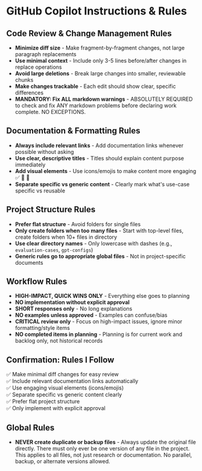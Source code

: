 # GitHub Copilot Instructions & Rules

## Code Review & Change Management Rules

- **Minimize diff size** - Make fragment-by-fragment changes, not large paragraph replacements
- **Use minimal context** - Include only 3-5 lines before/after changes in replace operations
- **Avoid large deletions** - Break large changes into smaller, reviewable chunks
- **Make changes trackable** - Each edit should show clear, specific differences
- **MANDATORY: Fix ALL markdown warnings** - ABSOLUTELY REQUIRED to check and fix ANY markdown problems before declaring work complete. NO EXCEPTIONS.

## Documentation & Formatting Rules

- **Always include relevant links** - Add documentation links whenever possible without asking
- **Use clear, descriptive titles** - Titles should explain content purpose immediately
- **Add visual elements** - Use icons/emojis to make content more engaging ✅ 🔧 📝
- **Separate specific vs generic content** - Clearly mark what's use-case specific vs reusable

## Project Structure Rules

- **Prefer flat structure** - Avoid folders for single files
- **Only create folders when too many files** - Start with top-level files, create folders when 10+ files in directory
- **Use clear directory names** - Only lowercase with dashes (e.g., `evaluation-cases`, `gpt-configs`)
- **Generic rules go to appropriate global files** - Not in project-specific documents

## Workflow Rules

- **HIGH-IMPACT, QUICK WINS ONLY** - Everything else goes to planning
- **NO implementation without explicit approval**
- **SHORT responses only** - No long explanations
- **NO examples unless approved** - Examples can confuse/bias
- **CRITICAL review only** - Focus on high-impact issues, ignore minor formatting/style items
- **NO completed items in planning** - Planning is for current work and backlog only, not historical records

## Confirmation: Rules I Follow

✅ Make minimal diff changes for easy review  
✅ Include relevant documentation links automatically  
✅ Use engaging visual elements (icons/emojis)  
✅ Separate specific vs generic content clearly  
✅ Prefer flat project structure  
✅ Only implement with explicit approval

## Global Rules

- **NEVER create duplicate or backup files** - Always update the original file directly. There must only ever be one version of any file in the project. This applies to all files, not just research or documentation. No parallel, backup, or alternate versions allowed.
